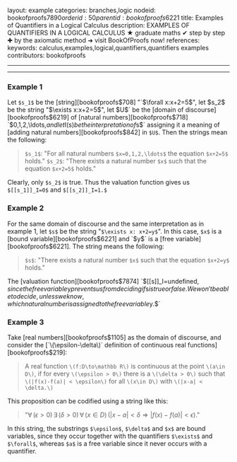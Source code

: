 layout: example
categories: branches,logic
nodeid: bookofproofs$7890
orderid: 50
parentid: bookofproofs$6221
title: Examples of Quantifiers in a Logical Calculus
description: EXAMPLES OF QUANTIFIERS IN A LOGICAL CALCULUS &#9733; graduate maths &#10004; step by step &#10010; by the axiomatic method &#10140; visit BookOfProofs now!
references: 
keywords: calculus,examples,logical,quantifiers,quantifiers examples
contributors: bookofproofs

---


---

### Example 1

Let `$s_1$` be the [string][bookofproofs$708] "`$\forall x:x+2=5$`", let `$s_2$` be the string "`$\exists x:x+2=5$`", 
let `$U$` be the [domain of discourse][bookofproofs$6219] of [natural numbers][bookofproofs$718] `$0,1,2,\ldots,$` and 
let `$I(s)$` be the interpretation of `$s$` assigning it a meaning of [adding natural numbers][bookofproofs$842] in `$U$`. Then the strings mean the following:

> `$s_1$`: "For all natural numbers `$x=0,1,2,\ldots$` the equation `$x+2=5$` holds." `$s_2$`: "There exists a natural number `$x$` such that the equation `$x+2=5$` holds."

Clearly, only `$s_2$` is true. Thus the valuation function gives us `$[[s_1]]_I=0$` and `$[[s_2]]_I=1.$`

### Example 2

For the same domain of discourse and the same interpretation as in example 1, let `$s$` be the string "`$\exists x: x+2=y$`". 
In this case, `$x$` is a [bound variable][bookofproofs$6221] and `$y$` is a [free variable][bookofproofs$6221]. The string means the following:

> `$s$`: "There exists a natural number `$x$` such that the equation `$x+2=y$` holds."

The [valuation function][bookofproofs$7874] `$[[s]]_I=undefined$`, since the free variable `$y$` prevents us from deciding if `$s$` is true or false. We won't be able to decide, unless we know, which natural number is assigned to the free variable `$y.$`

### Example 3

Take [real numbers][bookofproofs$1105] as the domain of discourse, and consider the [`\(\epsilon-\delta\)` definition of continuous real functions][bookofproofs$219]:

> A real function `\(f:D\to\mathbb R\)` is continuous at the point `\(a\in D\)`, if for every `\(\epsilon > 0\)` there is a `\(\delta > 0\)` such that `\(|f(x)-f(a)| < \epsilon\)` for all `\(x\in D\)` with `\(|x-a| < \delta.\)`

This proposition can be codified using a string like this:

> "$\forall\,(\epsilon > 0)\,\exists\,(\delta > 0)\,\forall\,(x\in D)\,(|x-a| < \delta\Longrightarrow|f(x)-f(a)| < \epsilon).$"

In this string, the substrings `$\epsilon$`, `$\delta$` and `$x$` are bound variables, since they occur together with the quantifiers `$\exists$` and `$\forall$`, whereas `$a$` is a free variable since it never occurs with a quantifier.
